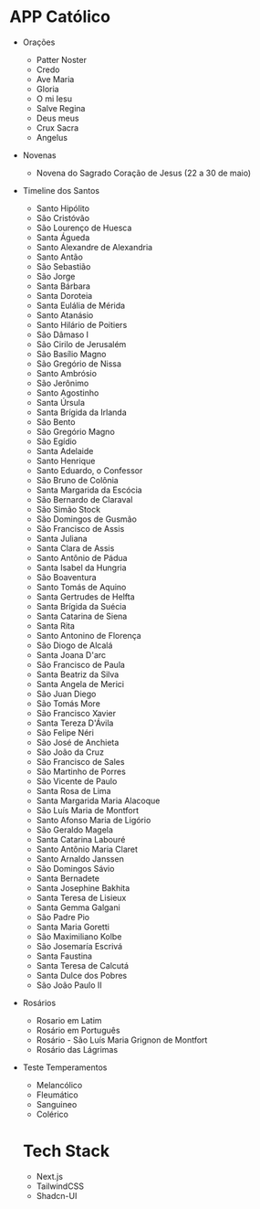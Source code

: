 # APP Católico

- Orações
  - Patter Noster
  - Credo
  - Ave Maria
  - Gloria
  - O mi Iesu
  - Salve Regina
  - Deus meus
  - Crux Sacra
  - Angelus
- Novenas
  - Novena do Sagrado Coração de Jesus (22 a 30 de maio)
- Timeline dos Santos
  - Santo Hipólito
  - São Cristóvão
  - São Lourenço de Huesca
  - Santa Águeda
  - Santo Alexandre de Alexandria
  - Santo Antão
  - São Sebastião
  - São Jorge
  - Santa Bárbara
  - Santa Doroteia
  - Santa Eulália de Mérida
  - Santo Atanásio
  - Santo Hilário de Poitiers
  - São Dâmaso I
  - São Cirilo de Jerusalém
  - São Basílio Magno
  - São Gregório de Nissa
  - Santo Ambrósio
  - São Jerônimo
  - Santo Agostinho
  - Santa Úrsula
  - Santa Brígida da Irlanda
  - São Bento
  - São Gregório Magno
  - São Egídio
  - Santa Adelaide
  - Santo Henrique
  - Santo Eduardo, o Confessor
  - São Bruno de Colônia
  - Santa Margarida da Escócia
  - São Bernardo de Claraval
  - São Simão Stock
  - São Domingos de Gusmão
  - São Francisco de Assis
  - Santa Juliana
  - Santa Clara de Assis
  - Santo Antônio de Pádua
  - Santa Isabel da Hungria
  - São Boaventura
  - Santo Tomás de Aquino
  - Santa Gertrudes de Helfta
  - Santa Brígida da Suécia
  - Santa Catarina de Siena
  - Santa Rita
  - Santo Antonino de Florença
  - São Diogo de Alcalá
  - Santa Joana D'arc
  - São Francisco de Paula
  - Santa Beatriz da Silva
  - Santa Angela de Merici
  - São Juan Diego
  - São Tomás More
  - São Francisco Xavier
  - Santa Tereza D'Ávila
  - São Felipe Néri
  - São José de Anchieta
  - São João da Cruz
  - São Francisco de Sales
  - São Martinho de Porres
  - São Vicente de Paulo
  - Santa Rosa de Lima
  - Santa Margarida Maria Alacoque
  - São Luís Maria de Montfort
  - Santo Afonso Maria de Ligório
  - São Geraldo Magela
  - Santa Catarina Labouré
  - Santo Antônio Maria Claret
  - Santo Arnaldo Janssen
  - São Domingos Sávio
  - Santa Bernadete
  - Santa Josephine Bakhita
  - Santa Teresa de Lisieux
  - Santa Gemma Galgani
  - São Padre Pio
  - Santa Maria Goretti
  - São Maximiliano Kolbe
  - São Josemaría Escrivá
  - Santa Faustina
  - Santa Teresa de Calcutá
  - Santa Dulce dos Pobres
  - São João Paulo II
- Rosários
  - Rosario em Latim
  - Rosário em Português
  - Rosário - São Luís Maria Grignon de Montfort
  - Rosário das Lágrimas
- Teste Temperamentos
  - Melancólico
  - Fleumático
  - Sanguineo
  - Colérico
 

  # Tech Stack

  - Next.js
  - TailwindCSS
  - Shadcn-UI
